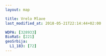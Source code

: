```yaml
---
layout: map

title: Vrelo Mlave
last_modified_at: 2018-05-21T22:14:44+02:00

WDPA: [328933]
BioRaS: [221]
geoSrbija:
  L1_183: [72]
---
```

